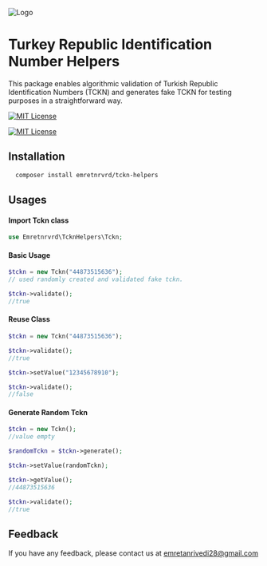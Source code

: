 
![Logo](https://lh3.googleusercontent.com/fife/APg5EObw5iV1IFl8GDTFQ5jzBtpG67pK__5A1lL2zUfTPnkkO941u7yIJVVK9VAQDLjgBQcv7Rx1dFxlFzs0OZHlkR3MKD6SXcM3zKNgJDl74yUlhZ48w-mLsPdpYnIr4726r6T4ZBfsum3_LG5rfmKGtbC7UuylTNTNocfx4_W0h4at5wA0g9OiiVScAPqe9rSU8rJatjwg7vu4D68RKxm03aTf1g7E-Ugi6GUwJ3gZHraKNbGNJxWA9_nYhVCKniMwGE0DJqat53gnmak1GX_m2EGg9DU4lN7BgZE_JesHHTs2VnOPvfdes_pk_t3eIbGvs_tHYuLV-So9Poco12Xd6UQU78evIMdI9-weou0IBumnU9QloiWRA385zzxNeIwEDStfyXC5-ACz3GBS0yKHM1SBB53poWQ8U5TLaqmRVosakCRJVAr6BAWEBtSEr46k5jySJ9glOB0XA2PMKRjIqH9z2kjBY58Sw9e_lYv0UnuWPddZ5FSfas0mvHDCY9pVfcvrUdOZwJOndJyaPvn6KcPOMJirJP5vnQtNtqQLB7ksfa5WxHapkqoT6YbHYahKrZizjaSy4y91lOSiRNe1Lv-8DAbTLjBj9tHhCwvjojPGw6um6eDacLmGFVbiEU-NAnTRiUNl_6rS0j7mMVjierg8zUs0Fa1-NmbbJGCpWp5in5JhWnHt2GgAr9uZZedJ9JxUL6WHxVWn1CkIc9Lnd498A609HNF3CYErKnx1B7sIR7PhLDsK3aoxKe0iTimD1ZU8A8F35OIxJLWNnIoFU1XTFl6H0bmmUCJ35odwzwrAPF6v3A63se5tvUR0AXqZqV6qTLUqdEtOFeea6CTy94VGzO1-K1sENBvU9aEVAAqh5dXPD-dc9sFs0saT7tkauX4BmylByeXmnoA_LsvTQ7zFxqs8HOlDGrDJOiNCPet9Ymjw_xC0hoKy48ATrNveDl6o1yvMb4Ve3lCITAyEqLqc1JfmVRQWdYUobOxDGoyQqWdMWdY=w1920-h881)


# Turkey Republic Identification Number Helpers

This package enables algorithmic validation of Turkish Republic Identification Numbers (TCKN) and generates fake TCKN for testing purposes in a straightforward way.

[![MIT License](https://img.shields.io/badge/License-MIT-green.svg)](https://choosealicense.com/licenses/mit/)

[![MIT License](https://img.shields.io/badge/PHP-%5E7.4-blue)](https://prototype.php.net/versions/7.4.0/)






## Installation

```bash 
  composer install emretnrvrd/tckn-helpers
```

## Usages

#### Import Tckn class
```php
use Emretnrvrd\TcknHelpers\Tckn;
```

#### Basic Usage
```php
$tckn = new Tckn("44873515636");
// used randomly created and validated fake tckn.

$tckn->validate(); 
//true
```


#### Reuse Class
```php
$tckn = new Tckn("44873515636");

$tckn->validate(); 
//true

$tckn->setValue("12345678910");

$tckn->validate();
//false
```

#### Generate Random Tckn
```php
$tckn = new Tckn();
//value empty

$randomTckn = $tckn->generate();

$tckn->setValue(randomTckn);

$tckn->getValue(); 
//44873515636

$tckn->validate();
//true
```
## Feedback

If you have any feedback, please contact us at emretanrivedi28@gmail.com
  